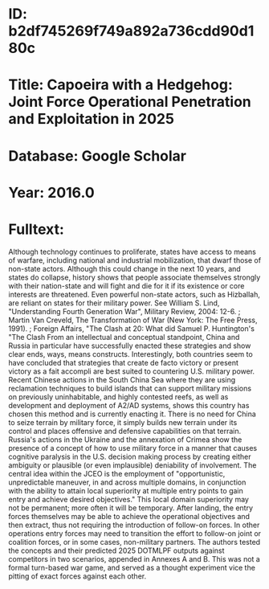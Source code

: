 # ID: b2df745269f749a892a736cdd90d180c
# Title: Capoeira with a Hedgehog: Joint Force Operational Penetration and Exploitation in 2025
# Database: Google Scholar
# Year: 2016.0
# Fulltext:
Although technology continues to proliferate, states have access to means of warfare, including national and industrial mobilization, that dwarf those of non-state actors.
Although this could change in the next 10 years, and states do collapse, history shows that people associate themselves strongly with their nation-state and will fight and die for it if its existence or core interests are threatened.
Even powerful non-state actors, such as Hizballah, are reliant on states for their military power.
See William S. Lind, "Understanding Fourth Generation War", Military Review, 2004: 12-6. ;
Martin Van Creveld, The Transformation of War (New York: The Free Press, 1991). ;
Foreign Affairs, "The Clash at 20: What did Samuel P. Huntington's "The Clash From an intellectual and conceptual standpoint, China and Russia in particular have successfully enacted these strategies and show clear ends, ways, means constructs.
Interestingly, both countries seem to have concluded that strategies that create de facto victory or present victory as a fait accompli are best suited to countering U.S. military power.
Recent Chinese actions in the South China Sea where they are using reclamation techniques to build islands that can support military missions on previously uninhabitable, and highly contested reefs, as well as development and deployment of A2/AD systems, shows this country has chosen this method and is currently enacting it.
There is no need for China to seize terrain by military force, it simply builds new terrain under its control and places offensive and defensive capabilities on that terrain.
Russia's actions in the Ukraine and the annexation of Crimea show the presence of a concept of how to use military force in a manner that causes cognitive paralysis in the U.S. decision making process by creating either ambiguity or plausible (or even implausible) deniability of involvement.
The central idea within the JCEO is the employment of "opportunistic, unpredictable maneuver, in and across multiple domains, in conjunction with the ability to attain local superiority at multiple entry points to gain entry and achieve desired objectives."
This local domain superiority may not be permanent; more often it will be temporary.
After landing, the entry forces themselves may be able to achieve the operational objectives and then extract, thus not requiring the introduction of follow-on forces.
In other operations entry forces may need to transition the effort to follow-on joint or coalition forces, or in some cases, non-military partners.
The authors tested the concepts and their predicted 2025 DOTMLPF outputs against competitors in two scenarios, appended in Annexes A and B. This was not a formal turn-based war game, and served as a thought experiment vice the pitting of exact forces against each other.